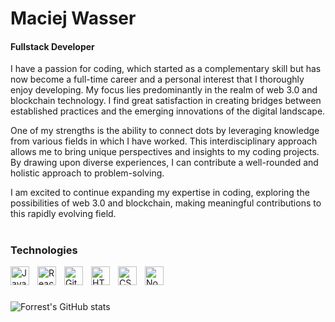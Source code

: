 <H1>Maciej Wasser</H1>
<H4>Fullstack Developer</H4>

<!-- Coding being a complementary skill became a full time career and an interest of mine that I love to develop in.
<br>Im mostly involved in web 3.0 and blockchain. Making briges beetween whats known and the new.
<br>Connecting dots using knowledge from different fields I worked in. -->

I have a passion for coding, which started as a complementary skill but has now become a full-time career and a personal interest that I thoroughly enjoy developing. 
My focus lies predominantly in the realm of web 3.0 and blockchain technology. I find great satisfaction in creating bridges between established practices and the emerging innovations of the digital landscape.

One of my strengths is the ability to connect dots by leveraging knowledge from various fields in which I have worked. This interdisciplinary approach allows me to bring unique perspectives and insights to my coding projects. By drawing upon diverse experiences, I can contribute a well-rounded and holistic approach to problem-solving.

I am excited to continue expanding my expertise in coding, exploring the possibilities of web 3.0 and blockchain, making meaningful contributions to this rapidly evolving field.

#

### Technologies

<img align="left" alt="JavaScript" width="30px" style="padding-right:10px;" src="https://cdn.jsdelivr.net/gh/devicons/devicon/icons/javascript/javascript-plain.svg" />
<img align="left" alt="React" width="30px" style="padding-right:10px;" src="https://cdn.jsdelivr.net/gh/devicons/devicon/icons/react/react-original.svg" />
<img align="left" alt="Git" width="30px" style="padding-right:10px;" src="https://cdn.jsdelivr.net/gh/devicons/devicon/icons/git/git-original.svg" />
<img align="left" alt="HTML" width="30px" style="padding-right:10px;" src="https://cdn.jsdelivr.net/gh/devicons/devicon/icons/html5/html5-plain.svg" />
<img align="left" alt="CSS" width="30px" style="padding-right:10px;" src="https://cdn.jsdelivr.net/gh/devicons/devicon/icons/css3/css3-plain.svg" />
<img align="left" alt="NodeJS" width="30px" style="padding-right:10px;" src="https://cdn.jsdelivr.net/gh/devicons/devicon/icons/nodejs/nodejs-original.svg" />
<br>

#

![Forrest's GitHub stats](https://github-readme-stats.vercel.app/api?username=Maurice972&show_icons=true&theme=prussian)

<!--
**Maurice972/Maurice972** is a ✨ _special_ ✨ repository because its `README.md` (this file) appears on your GitHub profile.

Here are some ideas to get you started:

- 🔭 I’m currently working on ...
- 🌱 I’m currently learning ...
- 👯 I’m looking to collaborate on ...
- 🤔 I’m looking for help with ...
- 💬 Ask me about ...
- 📫 How to reach me: ...
- 😄 Pronouns: ...
- ⚡ Fun fact: ...
-->
